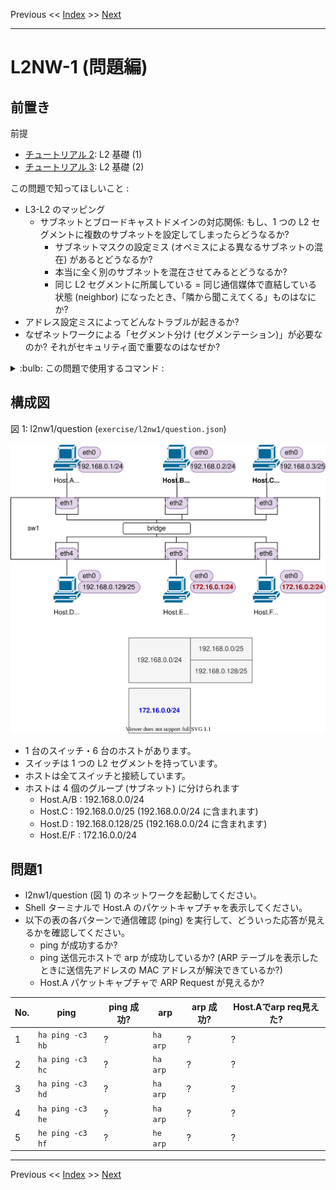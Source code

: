 <!-- HEADER -->
Previous << [Index](../index.md) >> [Next](../l2nw1/answer.md)

---
<!-- /HEADER -->

# L2NW-1 (問題編)

## 前置き

前提

- [チュートリアル 2](../tutorial2/scenario.md): L2 基礎 (1)
- [チュートリアル 3](../tutorial2/scenario.md): L2 基礎 (2)

この問題で知ってほしいこと :

- L3-L2 のマッピング
  - サブネットとブロードキャストドメインの対応関係: もし、1 つの L2 セグメントに複数のサブネットを設定してしまったらどうなるか?
    - サブネットマスクの設定ミス (オペミスによる異なるサブネットの混在) があるとどうなるか?
    - 本当に全く別のサブネットを混在させてみるとどうなるか?
    - 同じ L2 セグメントに所属している = 同じ通信媒体で直結している状態 (neighbor) になったとき、「隣から聞こえてくる」ものはなにか?
- アドレス設定ミスによってどんなトラブルが起きるか?
- なぜネットワークによる「セグメント分け (セグメンテーション)」が必要なのか? それがセキュリティ面で重要なのはなぜか?

<details>

<summary>:bulb: この問題で使用するコマンド :</summary>

* インタフェースの一覧表示・設定確認
  * MAC アドレスの確認
    * `ip link show [dev インタフェース名]`
  * IP アドレス一の確認
    * `ip addr show [dev インタフェース名]`
* L3 の通信確認
  * `ping 宛先IPアドレス` (オプション `-c N` は送信するパケット数を指定します。)
* ARP テーブルの確認
  * `arp -n`
  * `ip neigh`
* パケットキャプチャ (ARP Request の確認)
  * `tcpdump -l [-i インタフェース名]` : オプション `-l` がないとリアルタイムに表示されません。
* スイッチの設定確認
  * スイッチ・ポートの設定確認
    * `ovs-vsctl show`
  * インタフェース名とポート番号の対応確認
    * `ovs-ofctl show スイッチ名`
* スイッチの状態確認
  * MAC アドレステーブル確認
    * `ovs-appctl sh ovs-appctl fdb/show スイッチ名`

</details>


## 構成図

図 1: l2nw1/question (`exercise/l2nw1/question.json`)

![Topology](topology.drawio.svg)

* 1 台のスイッチ・6 台のホストがあります。
* スイッチは 1 つの L2 セグメントを持っています。
* ホストは全てスイッチと接続しています。
* ホストは 4 個のグループ (サブネット) に分けられます
  * Host.A/B : 192.168.0.0/24
  * Host.C : 192.168.0.0/25 (192.168.0.0/24 に含まれます)
  * Host.D : 192.168.0.128/25 (192.168.0.0/24 に含まれます)
  * Host.E/F : 172.16.0.0/24

## 問題1

* l2nw1/question (図 1) のネットワークを起動してください。
* Shell ターミナルで Host.A のパケットキャプチャを表示してください。
* 以下の表の各パターンで通信確認 (ping) を実行して、どういった応答が見えるかを確認してください。
  * ping が成功するか?
  * ping 送信元ホストで arp が成功しているか? (ARP テーブルを表示したときに送信先アドレスの MAC アドレスが解決できているか?)
  * Host.A パケットキャプチャで ARP Request が見えるか?

|No.| ping | ping 成功? | arp | arp 成功? | Host.Aでarp req見えた? |
|---|------|------------|-----|-----------|------------------------|
| 1 | `ha ping -c3 hb` | ? | `ha arp` | ? | ? |
| 2 | `ha ping -c3 hc` | ? | `ha arp` | ? | ? |
| 3 | `ha ping -c3 hd` | ? | `ha arp` | ? | ? |
| 4 | `ha ping -c3 he` | ? | `ha arp` | ? | ? |
| 5 | `he ping -c3 hf` | ? | `he arp` | ? | ? |

<!-- FOOTER -->

---

Previous << [Index](../index.md) >> [Next](../l2nw1/answer.md)
<!-- /FOOTER -->
